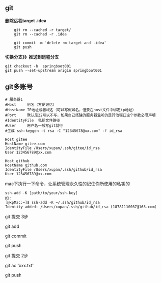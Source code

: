 ## git

**删除远程target .idea**
```
    git rm --cached -r target/
    git rm --cached -r .idea
   
    git commit -m 'delete rm target and .idea'
    git push
```


**切换分支》》推送到远程分支**
```
git checkout -b  springboot001
git push --set-upstream origin springboot001
```





## git多账号

```
# 服务器1
#Host     别名（方便记忆）
#HostName IP地址或者域名（可以写假域名，但要在host文件中绑定ip地址）
#Port     默认是22可以不写，如果自己搭建的服务器监听的是其他端口这个参数必须声明
#IdentityFile  私钥文件路径
#User     用户名一般写git就行
#生成 ssh-keygen -t rsa -C "12345678@xx.com" -f id_rsa

Host gitee
HostName gitee.com
IdentityFile /Users/xupan/.ssh/gitee/id_rsa
User 123456789@xx.com

Host github
HostName github.com
IdentityFile /Users/xupan/.ssh/github/id_rsa
User 123456789@xx.com
```





mac下执行一下命令，让系统管理永久性的记住你所使用的私钥的

```
ssh-add -K [path/to/your/ssh-key]
如： 
[@xpMac:~]$ ssh-add -K ~/.ssh/github/id_rsa
Identity added: /Users/xupan/.ssh/github/id_rsa (18781110037@163.com)
```













git 提交 3步

git add

git commit

git push



git 提交 2步

git ac 'xxx.txt'

git push